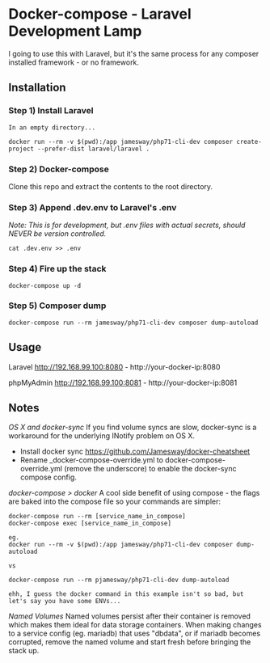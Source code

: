 # Docker-compose - Laravel Development Lamp
I going to use this with Laravel, but it's the same process for any composer installed framework - or no framework.

## Installation

### **Step 1) Install Laravel**

```
In an empty directory...

docker run --rm -v $(pwd):/app jamesway/php71-cli-dev composer create-project --prefer-dist laravel/laravel .
```

### **Step 2) Docker-compose**

Clone this repo and extract the contents to the root directory.


### **Step 3) Append .dev.env to Laravel's .env**
*Note: This is for development, but .env files with actual secrets, should NEVER be version controlled.*

```
cat .dev.env >> .env
```

### **Step 4) Fire up the stack**
```
docker-compose up -d
```

### **Step 5) Composer dump**
```
docker-compose run --rm jamesway/php71-cli-dev composer dump-autoload
```


## Usage

Laravel http://192.168.99.100:8080 - http://your-docker-ip:8080

phpMyAdmin http://192.168.99.100:8081 - http://your-docker-ip:8081


## Notes

*OS X and docker-sync*
If you find volume syncs are slow, docker-sync is a workaround for the underlying INotify problem on OS X.
- Install docker sync https://github.com/Jamesway/docker-cheatsheet
- Rename \_docker-compose-override.yml to docker-compose-override.yml (remove the underscore) to enable the docker-sync compose config.

*docker-compose > docker*
A cool side benefit of using compose - the flags are baked into the compose file so your commands are simpler:
```
docker-compose run --rm [service_name_in_compose]
docker-compose exec [service_name_in_compose]

eg.
docker run --rm -v $(pwd):/app jamesway/php71-cli-dev composer dump-autoload

vs

docker-compose run --rm pjamesway/php71-cli-dev dump-autoload

ehh, I guess the docker command in this example isn't so bad, but let's say you have some ENVs...
```


*Named Volumes*
Named volumes persist after their container is removed which makes them ideal for data storage containers.
When making changes to a service config (eg. mariadb) that uses "dbdata", or if mariadb becomes corrupted, remove the named volume and start fresh before bringing the stack up.
